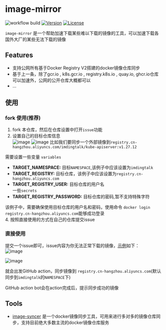 

# image-mirror

![workflow build](https://github.com/imdingtalk/image-mirror/actions/workflows/image-mirror.yml/badge.svg)
[![Version](https://img.shields.io/github/v/release/imdingtalk/image-mirror)](https://github.com/imdingtalk/image-mirror/releases)
[![License](https://img.shields.io/github/license/imdingtalk/image-mirror)](https://www.apache.org/licenses/LICENSE-2.0.html)

`image-mirror` 是一个帮助加速下载某些难以下载的镜像的工具，可以加速下载各国外大厂的某些无法下载的镜像

## Features

- 支持公网所有基于Docker Registry V2搭建的docker镜像仓库同步
- 基于上一条，除了gcr.io , k8s.gcr.io , registry.k8s.io , quay.io, ghcr.io仓库可以加速外，公网的公开仓库大概都可以
- ...

## 使用

### fork 使用(推荐)

1. fork 本仓库，然后在仓库设置中打开`issue`功能  
2. 设置自己的目标仓库信息  
![image](https://github.com/imdingtalk/image-mirror/assets/16778873/a83b8765-3bd1-4391-afb3-cd8d4bc4718d)
![image](https://github.com/imdingtalk/image-mirror/assets/16778873/b4623fca-43c2-4f55-bfb1-cef2e949fb93)
比如我们要同步一个外部镜像到`registry.cn-hangzhou.aliyuncs.com/imdingtalk/kube-apiserver:v1.27.12`

需要设置一些变量 `variables`  
- **TARGET_NAMESPACE:** 目标`NAMESPACE`,该例子中应该设置为`imdingtalk`  
- **TARGET_REGISTRY:** 目标仓库，该例子中应该设置为`registry.cn-hangzhou.aliyuncs.com`  
- **TARGET_REGISTRY_USER:** 目标仓库的用户名  
一些`secrets`
- **TARGET_REGISTRY_PASSWORD:** 目标仓库的密码,暂不支持特殊字符

该例子中，需要确保使用目标仓库的用户名和密码，使用命令 `docker login registry.cn-hangzhou.aliyuncs.com`能够成功登录  
4. 按照直接使用的方式在自己的仓库提交issue  

### 直接使用

提交一个issue即可，issue内容为你无法正常下载的镜像，[示例](https://github.com/imdingtalk/image-mirror/issues/30)如下：  
![image](https://github.com/imdingtalk/image-mirror/assets/16778873/b1778053-c251-4003-ad86-caa8637b6b76)

![image](https://github.com/imdingtalk/image-mirror/assets/16778873/18609b09-f41a-46e9-a240-d7eddd925b53)

就会出发GitHub action，同步镜像到 `registry.cn-hangzhou.aliyuncs.com`(默认同步到`imdingtalk`的`NAMESPACE`下)  

GitHub action bot会在action完成后，提示同步成功的镜像


 




## Tools


- [image-syncer](https://github.com/AliyunContainerService/image-syncer)   是一个docker镜像同步工具，可用来进行多对多的镜像仓库同步，支持目前绝大多数主流的docker镜像仓库服务  



